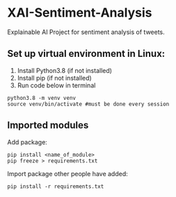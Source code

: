 # XAI-Sentiment-Analysis
Explainable AI Project for sentiment analysis of tweets.


## Set up virtual environment in Linux:
1. Install Python3.8 (if not installed)
2. Install pip (if not installed)
3. Run code below in terminal
```
python3.8 -m venv venv
source venv/bin/activate #must be done every session
```

## Imported modules

Add package:
```
pip install <name_of_module> 
pip freeze > requirements.txt
```

Import package other people have added:
```
pip install -r requirements.txt
```

